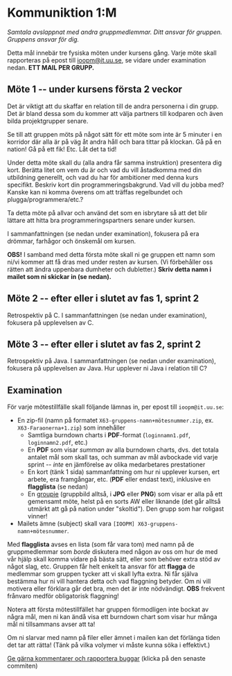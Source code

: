# Kommuniktion 1:M

_Samtala avslappnat med andra gruppmedlemmar. Ditt ansvar för gruppen. Gruppens ansvar för dig._

Detta mål innebär tre fysiska möten under kursens gång. Varje möte
skall rapporteras på epost till ioopm@it.uu.se, se vidare
under examination nedan. **ETT MAIL PER GRUPP.**


## Möte 1 -- under kursens första 2 veckor

Det är viktigt att du skaffar en relation till de andra
personerna i din grupp. Det är bland dessa som du kommer att välja
partners till kodparen och även bilda projektgrupper senare.

Se till att gruppen möts på något sätt för ett möte som inte är 5
minuter i en korridor där alla är på väg åt andra håll och bara
tittar på klockan. Gå på en nation! Gå på ett fik! Etc. Låt det ta
tid!

Under detta möte skall du (alla andra får samma instruktion)
presentera dig kort. Berätta litet om vem du är och vad du vill
åstadkomma med din utbildning generellt, och vad du har för
ambitioner med denna kurs specifikt. Beskriv kort din
programmeringsbakgrund. Vad vill du jobba med? Kanske kan ni komma
överens om att träffas regelbundet och plugga/programmera/etc.?

Ta detta möte på allvar och använd det som en isbrytare så att det
blir lättare att hitta bra programmeringspartners senare under
kursen.

I sammanfattningen (se nedan under examination), fokusera på era
drömmar, farhågor och önskemål om kursen. 

**OBS!** I samband med detta första möte skall ni ge gruppen ett
namn som ni/vi kommer att få dras med under resten av kursen. 
(Vi förbehåller oss rätten att ändra uppenbara dumheter och
dubletter.) **Skriv detta namn i mailet som ni skickar in (se nedan).**


## Möte 2 -- efter eller i slutet av fas 1, sprint 2

Retrospektiv på C. I sammanfattningen (se nedan under examination), 
fokusera på upplevelsen av C. 


## Möte 3 -- efter eller i slutet av fas 2, sprint 2

Retrospektiv på Java. I sammanfattningen (se nedan under
examination), fokusera på upplevelsen av Java. Hur upplever ni
Java i relation till C?


## Examination

För varje mötestillfälle skall följande lämnas in, per epost
till `ioopm@it.uu.se`:

* En zip-fil (namn på formatet `X63-gruppens-namn+mötesnummer.zip`, ex. `X63-Faraonerna+1.zip`) som innehåller 
  - Samtliga burndown charts i **PDF**-format (`loginnamn1.pdf`, `loginnamn2.pdf`, etc.)
  - En **PDF** som visar _summan_ av alla burndown charts, dvs. det totala antalet mål som skall tas, och summan av mål avbockade vid varje sprint -- _inte_ en jämförelse av olika medarbetares prestationer
  - En kort (tänk 1 sida) sammanfattning om hur ni upplever kursen, ert arbete, era framgångar, etc. (**PDF** eller endast text), inklusive en **flagglista** (se nedan)
  - En [groupie](http://www.sprakochfolkminnen.se/download/18.3ba9edd1515c7b7a4f5278/1451282128728/Nyordslista+2015+med+logga+NY.pdf) (gruppbild alltså, i **JPG** eller **PNG**) som visar er alla på ett gemensamt möte, helst på en sorts AW eller liknande (det går alltså utmärkt att gå på nation under "skoltid"). Den grupp som har roligast vinner! 
* Mailets ämne (subject) skall vara `[IOOPM] X63-gruppens-namn+mötesnummer`.

Med **flagglista** avses en lista (som får vara tom) med namn på
de gruppmedlemmar som _borde_ diskutera med någon av oss om hur
de med vår hjälp skall komma vidare på bästa sätt, eller som 
behöver extra stöd av något slag, etc. Gruppen får helt enkelt
ta ansvar för att **flagga** de medlemmar som gruppen tycker
att vi skall lyfta extra. Ni får själva bestämma hur ni vill 
hantera detta och vad flaggning betyder. Om ni vill motivera
eller förklara går det bra, men det är inte nödvändigt. 
**OBS** frekvent frånvaro medför obligatorisk flaggning! 

Notera att första mötestillfället har gruppen förmodligen inte
bockat av några mål, men ni kan ändå visa ett burndown chart som
visar hur många mål ni tillsammans avser att ta!

Om ni slarvar med namn på filer eller ämnet i mailen kan det
förlänga tiden det tar att rätta! (Tänk på vilka volymer vi måste
kunna söka i effektivt.)

[Ge gärna kommentarer och rapportera buggar](https://github.com/IOOPM-UU/achievements/commits/master/X63.md) (klicka på den senaste commiten)
